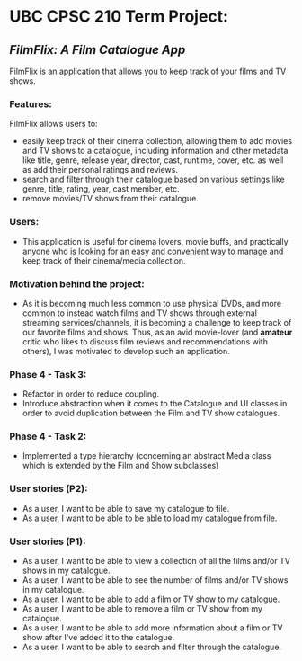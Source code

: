 # UBC CPSC 210 Term Project:

## *FilmFlix: A Film Catalogue App*

FilmFlix is an application that allows you to keep track of your films and TV shows. 

### Features:
FilmFlix allows users to:
- easily keep track of their cinema collection, allowing them to add movies and TV shows to a catalogue, including
 information and other metadata like title, genre, release year, director, cast, runtime, cover, etc. as well as add
 their personal ratings and reviews.
- search and filter through their catalogue based on various settings like genre, title, rating, year, cast member, etc.
- remove movies/TV shows from their catalogue.
### Users:
- This application is useful for cinema lovers, movie buffs, and practically anyone who is looking for an easy and
 convenient way to manage and keep track of their cinema/media collection.
### Motivation behind the project:
- As it is becoming much less common to use physical DVDs, and more common to instead watch films
and TV shows through external streaming services/channels, it is becoming a challenge to keep track of our favorite
films and shows. Thus, as an avid movie-lover (and **amateur** critic who likes to discuss
film reviews and recommendations with others), I was motivated to develop such an application.
### Phase 4 - Task 3:
- Refactor in order to reduce coupling.
- Introduce abstraction when it comes to the Catalogue and UI classes in order to avoid duplication between the Film
and TV show catalogues.
### Phase 4 - Task 2:
- Implemented a type hierarchy (concerning an abstract Media class which is extended by the Film and Show subclasses)
### User stories (P2):
- As a user, I want to be able to save my catalogue to file.
- As a user, I want to be able to be able to load my catalogue from file.
### User stories (P1):
- As a user, I want to be able to view a collection of all the films and/or TV shows in my catalogue.
- As a user, I want to be able to see the number of films and/or TV shows in my catalogue.
- As a user, I want to be able to add a film or TV show to my catalogue.
- As a user, I want to be able to remove a film or TV show from my catalogue.
- As a user, I want to be able to add more information about a film or TV show after I've added it to the catalogue.
- As a user, I want to be able to search and filter through the catalogue.


